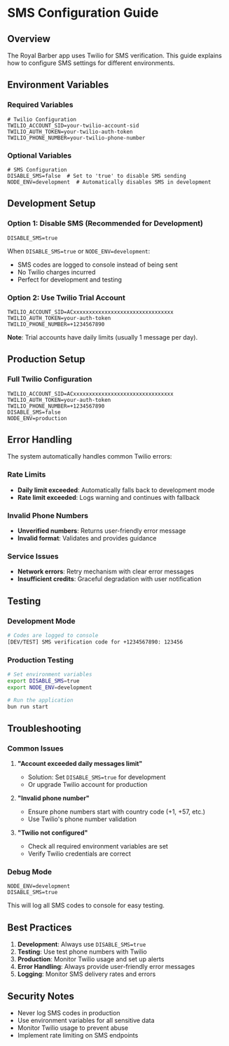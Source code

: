 # SMS Configuration Guide

## Overview

The Royal Barber app uses Twilio for SMS verification. This guide explains how to configure SMS settings for different environments.

## Environment Variables

### Required Variables
```env
# Twilio Configuration
TWILIO_ACCOUNT_SID=your-twilio-account-sid
TWILIO_AUTH_TOKEN=your-twilio-auth-token
TWILIO_PHONE_NUMBER=your-twilio-phone-number
```

### Optional Variables
```env
# SMS Configuration
DISABLE_SMS=false  # Set to 'true' to disable SMS sending
NODE_ENV=development  # Automatically disables SMS in development
```

## Development Setup

### Option 1: Disable SMS (Recommended for Development)
```env
DISABLE_SMS=true
```

When `DISABLE_SMS=true` or `NODE_ENV=development`:
- SMS codes are logged to console instead of being sent
- No Twilio charges incurred
- Perfect for development and testing

### Option 2: Use Twilio Trial Account
```env
TWILIO_ACCOUNT_SID=ACxxxxxxxxxxxxxxxxxxxxxxxxxxxxxxxx
TWILIO_AUTH_TOKEN=your-auth-token
TWILIO_PHONE_NUMBER=+1234567890
```

**Note**: Trial accounts have daily limits (usually 1 message per day).

## Production Setup

### Full Twilio Configuration
```env
TWILIO_ACCOUNT_SID=ACxxxxxxxxxxxxxxxxxxxxxxxxxxxxxxxx
TWILIO_AUTH_TOKEN=your-auth-token
TWILIO_PHONE_NUMBER=+1234567890
DISABLE_SMS=false
NODE_ENV=production
```

## Error Handling

The system automatically handles common Twilio errors:

### Rate Limits
- **Daily limit exceeded**: Automatically falls back to development mode
- **Rate limit exceeded**: Logs warning and continues with fallback

### Invalid Phone Numbers
- **Unverified numbers**: Returns user-friendly error message
- **Invalid format**: Validates and provides guidance

### Service Issues
- **Network errors**: Retry mechanism with clear error messages
- **Insufficient credits**: Graceful degradation with user notification

## Testing

### Development Mode
```bash
# Codes are logged to console
[DEV/TEST] SMS verification code for +1234567890: 123456
```

### Production Testing
```bash
# Set environment variables
export DISABLE_SMS=true
export NODE_ENV=development

# Run the application
bun run start
```

## Troubleshooting

### Common Issues

1. **"Account exceeded daily messages limit"**
   - Solution: Set `DISABLE_SMS=true` for development
   - Or upgrade Twilio account for production

2. **"Invalid phone number"**
   - Ensure phone numbers start with country code (+1, +57, etc.)
   - Use Twilio's phone number validation

3. **"Twilio not configured"**
   - Check all required environment variables are set
   - Verify Twilio credentials are correct

### Debug Mode
```env
NODE_ENV=development
DISABLE_SMS=true
```

This will log all SMS codes to console for easy testing.

## Best Practices

1. **Development**: Always use `DISABLE_SMS=true`
2. **Testing**: Use test phone numbers with Twilio
3. **Production**: Monitor Twilio usage and set up alerts
4. **Error Handling**: Always provide user-friendly error messages
5. **Logging**: Monitor SMS delivery rates and errors

## Security Notes

- Never log SMS codes in production
- Use environment variables for all sensitive data
- Monitor Twilio usage to prevent abuse
- Implement rate limiting on SMS endpoints 